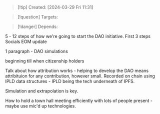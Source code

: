 
>[!tip] Created: [2024-03-29 Fri 11:31]

>[!question] Targets: 

>[!danger] Depends: 

5 - 12 steps of how we're going to start the DAO initiative.
First 3 steps
Socials EOM update

1 paragraph - DAO simulations

beginning till when citizenship holders

Talk about how attribution works - helping to develop the DAO means attribituion for any contribution, however small.  Recorded on chain using IPLD data structures - IPLD being the tech underneath of IPFS.

Simulation and extrapolation is key.

How to hold a town hall meeting efficiently with lots of people present - maybe use mic'd up technologies.